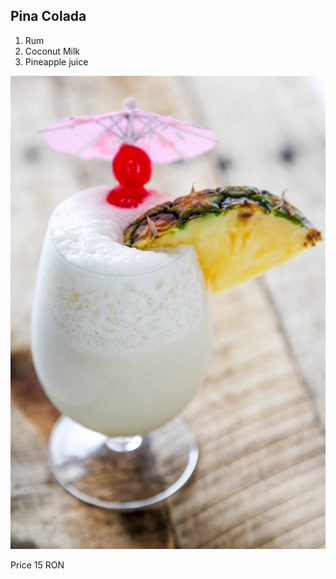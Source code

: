 ##	Pina Colada
1.	Rum
2.	Coconut Milk	
3.	Pineapple juice 


![alt text](../images/pina-colada.jpg)

Price 15 RON
